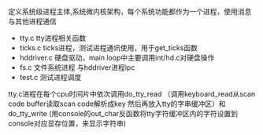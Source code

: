 定义系统级进程主体,系统微内核架构，每个系统功能都作为一个进程，使用消息与其他进程通信
* tty.c		tty进程相关函数
* ticks.c	ticks进程，测试进程通讯使用，用于get_ticks函数
* hddriver.c	硬盘驱动，main loop中主要调用int/hd.c对硬盘操作
* fs.c		文件系统进程 与hddriver进程ipc
* test.c	测试进程调度

tty.c进程在每个cpu时间片中依次调用do_tty_read （调用keyboard_read从scan code buffer读取scan code解析成key 然后再放入tty的字串缓冲区）和 do_tty_write (用console的out_char反函数将tty字符缓冲区内的字符设置到console对应显存位置，来显示字符串)
